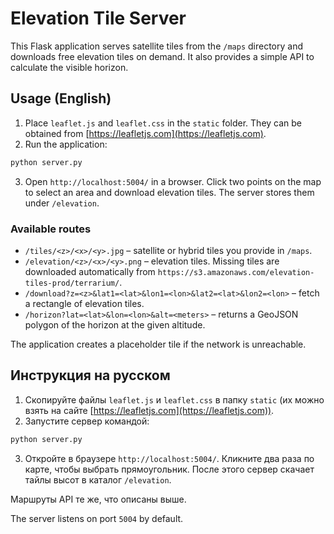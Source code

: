 # Elevation Tile Server

This Flask application serves satellite tiles from the `/maps` directory and downloads free elevation tiles on demand. It also provides a simple API to calculate the visible horizon.

## Usage (English)

1. Place `leaflet.js` and `leaflet.css` in the `static` folder. They can be obtained from [https://leafletjs.com](https://leafletjs.com).
2. Run the application:

```bash
python server.py
```

3. Open `http://localhost:5004/` in a browser. Click two points on the map to select an area and download elevation tiles. The server stores them under `/elevation`.

### Available routes

- `/tiles/<z>/<x>/<y>.jpg` – satellite or hybrid tiles you provide in `/maps`.
- `/elevation/<z>/<x>/<y>.png` – elevation tiles. Missing tiles are downloaded automatically from `https://s3.amazonaws.com/elevation-tiles-prod/terrarium/`.
- `/download?z=<z>&lat1=<lat>&lon1=<lon>&lat2=<lat>&lon2=<lon>` – fetch a rectangle of elevation tiles.
- `/horizon?lat=<lat>&lon=<lon>&alt=<meters>` – returns a GeoJSON polygon of the horizon at the given altitude.

The application creates a placeholder tile if the network is unreachable.

## Инструкция на русском

1. Скопируйте файлы `leaflet.js` и `leaflet.css` в папку `static` (их можно взять на сайте [https://leafletjs.com](https://leafletjs.com)).
2. Запустите сервер командой:

```bash
python server.py
```

3. Откройте в браузере `http://localhost:5004/`. Кликните два раза по карте, чтобы выбрать прямоугольник. После этого сервер скачает тайлы высот в каталог `/elevation`.

Маршруты API те же, что описаны выше.

The server listens on port `5004` by default.
